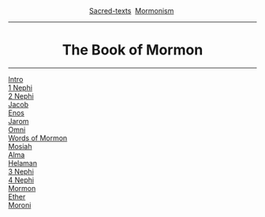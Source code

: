<body>
 <font face="Arial">
 </font><center>
 <a href="../index.htm">Sacred-texts</a> 
 <a href="index.htm">Mormonism</a> 
 </center>
 <hr>
 <h1 align="CENTER">The Book of Mormon</h1>
 <hr>
 
 <a href="intro.htm">Intro</a><br>
 <a href="book00.htm">1 Nephi</a><br>
 <a href="book01.htm">2 Nephi</a><br>
 <a href="book02.htm">Jacob</a><br>
 <a href="book03.htm">Enos</a><br>
 <a href="book04.htm">Jarom</a><br>
 <a href="book05.htm">Omni</a><br>
 <a href="book06.htm">Words of Mormon</a><br>
 <a href="book07.htm">Mosiah</a><br>
 <a href="book08.htm">Alma</a><br>
 <a href="book09.htm">Helaman</a><br>
 <a href="book10.htm">3 Nephi</a><br>
 <a href="book11.htm">4 Nephi</a><br>
 <a href="book12.htm">Mormon</a><br>
 <a href="book13.htm">Ether</a><br>
 <a href="book14.htm">Moroni</a><br>
 
 
 </body>